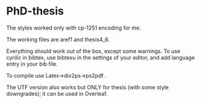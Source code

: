 # PhD-thesis

The styles worked only with cp-1251 encoding for me.

The working files are aref1 and thesis4_6.

Everything should work out of the box, except some warnings. To use cyrilic in bibtex, use bibtexu in the settings of your editor, and add language entry in your bib file.

To compile use Latex->div2ps->ps2pdf .

The UTF version also works but ONLY for thesis (with some style downgrades); it can be used in Overleaf.
